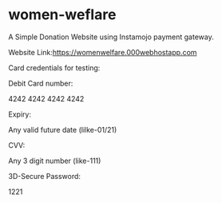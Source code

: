 # women-weflare

A Simple Donation Website using Instamojo payment gateway.

Website Link:https://womenwelfare.000webhostapp.com

Card credentials for testing:

Debit Card number:

4242 4242 4242 4242

Expiry:

Any valid future date (lilke-01/21)

CVV:

Any 3 digit number (like-111)

3D-Secure Password:

1221
